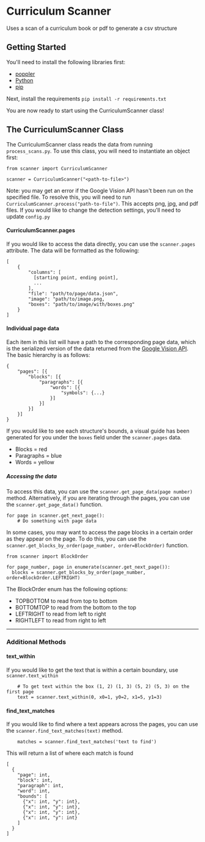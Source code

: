 
# Curriculum Scanner
Uses a scan of a curriculum book or pdf to generate a csv structure

## Getting Started

You'll need to install the following libraries first:
* [poppler](https://poppler.freedesktop.org/)
* [Python](https://www.python.org/downloads/)
* [pip](https://pip.pypa.io/en/stable/installing/)

Next, install the requirements
 `pip install -r requirements.txt`

You are now ready to start using the CurriculumScanner class!


## The CurriculumScanner Class

The CurriculumScanner class reads the data from running `process_scans.py`. To use this class, you will need to instantiate an object first:

```
from scanner import CurriculumScanner

scanner = CurriculumScanner("<path-to-file>")
```
Note: you may get an error if the Google Vision API hasn't been run on the specified file. To resolve this, you will need to run `CurriculumScanner.process("path-to-file")`. This accepts png, jpg, and pdf files. If you would like to change the detection settings, you'll need to update `config.py`



#### CurriculumScanner.pages
If you would like to access the data directly, you can use the `scanner.pages` attribute. The data will be formatted as the following:

```
[
	{
	    "columns": [
	      [starting point, ending point],
	      ...
	    ],
	    "file": "path/to/page/data.json",
	    "image": "path/to/image.png,
	    "boxes": "path/to/image/with/boxes.png"
	}
]
```


#### Individual page data
Each item in this list will have a path to the corresponding page data, which is the serialized version of the data returned from the [Google Vision API](https://cloud.google.com/vision/docs/). The basic hierarchy is as follows:

```
{
	"pages": [{
		"blocks": [{
			"paragraphs": [{
				"words": [{
					"symbols": {...}
				}]
			}]
		}]
	}]
}
```

If you would like to see each structure's bounds, a visual guide has been generated for you under the `boxes` field under the `scanner.pages` data.
* Blocks = red
* Paragraphs = blue
* Words = yellow

##### Accessing the data
To access this data, you can use the `scanner.get_page_data(page number)` method. Alternatively, if you are iterating through the pages, you can use the `scanner.get_page_data()` function.

```
for page in scanner.get_next_page():
    # Do something with page data
```

In some cases, you may want to access the page blocks in a certain order as they appear on the page. To do this, you can use the `scanner.get_blocks_by_order(page_number, order=BlockOrder)` function.

```
from scanner import BlockOrder

for page_number, page in enumerate(scanner.get_next_page()):
  blocks = scanner.get_blocks_by_order(page_number, order=BlockOrder.LEFTRIGHT)
```

The BlockOrder enum has the following options:
* TOPBOTTOM to read from top to bottom
* BOTTOMTOP to read from the bottom to the top
* LEFTRIGHT to read from left to right
* RIGHTLEFT to read from right to left

---
### Additional Methods

#### text_within
If you would like to get the text that is within a certain boundary, use `scanner.text_within`
```
	# To get text within the box (1, 2) (1, 3) (5, 2) (5, 3) on the first page
	text = scanner.text_within(0, x0=1, y0=2, x1=5, y1=3)
```

#### find_text_matches
If you would like to find where a text appears across the pages, you can use the `scanner.find_text_matches(text)` method.

```
	matches = scanner.find_text_matches('text to find')
```

This will return a list of where each match is found
```
[
  {
    "page": int,
    "block": int,
    "paragraph": int,
    "word": int,
    "bounds": [
      {"x": int, "y": int},
      {"x": int, "y": int},
      {"x": int, "y": int},
      {"x": int, "y": int}
    ]
  }
]
```
